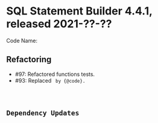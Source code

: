 # SQL Statement Builder 4.4.1, released 2021-??-??

Code Name: 

## Refactoring

* #97: Refactored functions tests.
* #93: Replaced <code> by {@code}.

## Dependency Updates

